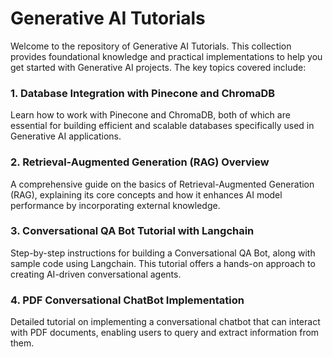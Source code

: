 # Generative AI Tutorials

Welcome to the repository of Generative AI Tutorials. This collection provides foundational knowledge and practical implementations to help you get started with Generative AI projects. The key topics covered include:

### 1. Database Integration with Pinecone and ChromaDB
   Learn how to work with Pinecone and ChromaDB, both of which are essential for building efficient and scalable databases specifically used in Generative AI applications.

### 2. Retrieval-Augmented Generation (RAG) Overview
   A comprehensive guide on the basics of Retrieval-Augmented Generation (RAG), explaining its core concepts and how it enhances AI model performance by incorporating external knowledge.

### 3. Conversational QA Bot Tutorial with Langchain
   Step-by-step instructions for building a Conversational QA Bot, along with sample code using Langchain. This tutorial offers a hands-on approach to creating AI-driven conversational agents.

### 4. PDF Conversational ChatBot Implementation 
   Detailed tutorial on implementing a conversational chatbot that can interact with PDF documents, enabling users to query and extract information from them.
